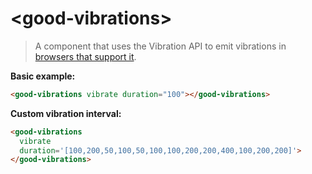 # &lt;good-vibrations&gt;

> A component that uses the Vibration API to emit vibrations in [browsers that support it](https://caniuse.com/#feat=vibration).

__Basic example:__
```html
<good-vibrations vibrate duration="100"></good-vibrations>
```

__Custom vibration interval:__
```html
<good-vibrations 
  vibrate 
  duration='[100,200,50,100,50,100,100,200,200,400,100,200,200]'>
</good-vibrations>
```

